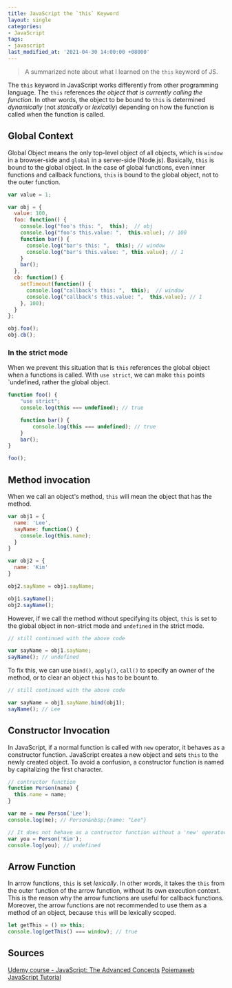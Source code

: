 ```yaml
---
title: JavaScript the `this` Keyword
layout: single
categories:
- JavaScript
tags:
- javascript
last_modified_at: '2021-04-30 14:00:00 +08000'
---
```


> A summarized note about what I learned on the `this` keyword of JS.

The `this` keyword in JavaScript works differently from other programming language. The `this` references *the object that is currently calling the function*. In other words, the object to be bound to `this` is determined *dynamically*  (not *statically* or *lexically*) depending on how the function is called when the function is called.

## Global Context
Global Object means the only top-level object of all objects, which is `window` in a browser-side and `global` in a server-side (Node.js). Basically, `this` is bound to the global object. In the case of global functions, even inner functions and callback functions, `this` is bound to the global object, not to the outer function.

```js
var value = 1;

var obj = {
  value: 100,
  foo: function() {
    console.log("foo's this: ",  this);  // obj
    console.log("foo's this.value: ",  this.value); // 100
    function bar() {
      console.log("bar's this: ",  this); // window
      console.log("bar's this.value: ", this.value); // 1
    }
    bar();
  },
  cb: function() {
    setTimeout(function() {
      console.log("callback's this: ",  this);  // window
      console.log("callback's this.value: ",  this.value); // 1
    }, 100);
  }
};

obj.foo();
obj.cb();
```

### In the strict mode
When we prevent this situation that is `this` references the global object when a functions is called. With `use strict`, we can make `this` points `undefined, rather the global object.

```js
function foo() {
    "use strict";
    console.log(this === undefined); // true

    function bar() {
        console.log(this === undefined); // true
    }
    bar();
}

foo();

```

## Method invocation
When we call an object's method, `this` will mean the object that has the method.

```js
var obj1 = {
  name: 'Lee',
  sayName: function() {
    console.log(this.name);
  }
}

var obj2 = {
  name: 'Kim'
}

obj2.sayName = obj1.sayName;

obj1.sayName();
obj2.sayName();
```

However, if we call the method without specifying its object, `this` is set to the global object in non-strict mode and `undefined` in the strict mode.

```js
// still continued with the above code

var sayName = obj1.sayName;
sayName(); // undefined
```

To fix this, we can use `bind()`, `apply()`, `call()` to specify an owner of the method, or to clear an object `this` has to be bount to.

```js
// still continued with the above code

var sayName = obj1.sayName.bind(obj1);
sayName(); // Lee
```

## Constructor Invocation
In JavaScript, if a normal function is called with `new` operator, it behaves as a constructor function. JavaScript creates a new object and sets `this` to the newly created object. To avoid a confusion, a constructor function is named by capitalizing the first character.

```js
// contructor function
function Person(name) {
  this.name = name;
}

var me = new Person('Lee');
console.log(me); // Person&nbsp;{name: "Lee"}

// It does not behave as a contructor function without a 'new' operator
var you = Person('Kim');
console.log(you); // undefined
```

## Arrow Function
In arrow functions, `this` is set *lexically*. In other words, it takes the `this` from the outer function of the arrow function, without its own execution context. This is the reason why the arrow functions are useful for callback functions. Moreover, the arrow functions are not recommended to use them as a method of an object, because `this` will be lexically scoped.

```js
let getThis = () => this;
console.log(getThis() === window); // true

```

## Sources
[Udemy course - JavaScript: The Advanced Concepts](https://www.udemy.com/course/advanced-javascript-concepts/)
[Poiemaweb](https://poiemaweb.com/js-this)
[JavaScript Tutorial](https://www.javascripttutorial.net/javascript-this/)
